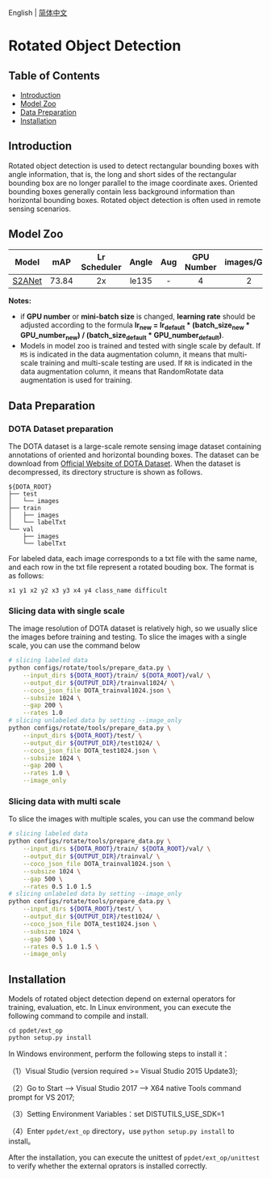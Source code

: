 English | [简体中文](README.md)

# Rotated Object Detection

## Table of Contents
- [Introduction](#Introduction)
- [Model Zoo](#Model-Zoo)
- [Data Preparation](#Data-Preparation)
- [Installation](#Installation)

## Introduction
Rotated object detection is used to detect rectangular bounding boxes with angle information, that is, the long and short sides of the rectangular bounding box are no longer parallel to the image coordinate axes. Oriented bounding boxes generally contain less background information than horizontal bounding boxes. Rotated object detection is often used in remote sensing scenarios.

## Model Zoo
| Model | mAP | Lr Scheduler | Angle | Aug | GPU Number | images/GPU | download | config |
|:---:|:----:|:---------:|:-----:|:--------:|:-----:|:------------:|:-------:|:------:|
| [S2ANet](./s2anet/README_en.md) | 73.84 | 2x | le135 | - | 4 | 2 | [model](https://paddledet.bj.bcebos.com/models/s2anet_alignconv_2x_dota.pdparams) | [config](https://github.com/PaddlePaddle/PaddleDetection/tree/develop/configs/rotate/s2anet/s2anet_alignconv_2x_dota.yml) |

**Notes:**

- if **GPU number** or **mini-batch size** is changed, **learning rate** should be adjusted according to the formula **lr<sub>new</sub> = lr<sub>default</sub> * (batch_size<sub>new</sub> * GPU_number<sub>new</sub>) / (batch_size<sub>default</sub> * GPU_number<sub>default</sub>)**.
- Models in model zoo is trained and tested with single scale by default. If `MS` is indicated in the data augmentation column, it means that multi-scale training and multi-scale testing are used. If `RR` is indicated in the data augmentation column, it means that RandomRotate data augmentation is used for training.

## Data Preparation
### DOTA Dataset preparation
The DOTA dataset is a large-scale remote sensing image dataset containing annotations of oriented and horizontal bounding boxes. The dataset can be download from [Official Website of DOTA Dataset](https://captain-whu.github.io/DOTA/). When the dataset is decompressed, its directory structure is shown as follows.
```
${DOTA_ROOT}
├── test
│   └── images
├── train
│   ├── images
│   └── labelTxt
└── val
    ├── images
    └── labelTxt
```

For labeled data, each image corresponds to a txt file with the same name, and each row in the txt file represent a rotated bouding box. The format is as follows:

```
x1 y1 x2 y2 x3 y3 x4 y4 class_name difficult
```

### Slicing data with single scale
The image resolution of DOTA dataset is relatively high, so we usually slice the images before training and testing. To slice the images with a single scale, you can use the command below
``` bash
# slicing labeled data
python configs/rotate/tools/prepare_data.py \
    --input_dirs ${DOTA_ROOT}/train/ ${DOTA_ROOT}/val/ \
    --output_dir ${OUTPUT_DIR}/trainval1024/ \
    --coco_json_file DOTA_trainval1024.json \
    --subsize 1024 \
    --gap 200 \
    --rates 1.0
# slicing unlabeled data by setting --image_only
python configs/rotate/tools/prepare_data.py \
    --input_dirs ${DOTA_ROOT}/test/ \
    --output_dir ${OUTPUT_DIR}/test1024/ \
    --coco_json_file DOTA_test1024.json \
    --subsize 1024 \
    --gap 200 \
    --rates 1.0 \
    --image_only

```

### Slicing data with multi scale
To slice the images with multiple scales, you can use the command below
``` bash
# slicing labeled data
python configs/rotate/tools/prepare_data.py \
    --input_dirs ${DOTA_ROOT}/train/ ${DOTA_ROOT}/val/ \
    --output_dir ${OUTPUT_DIR}/trainval/ \
    --coco_json_file DOTA_trainval1024.json \
    --subsize 1024 \
    --gap 500 \
    --rates 0.5 1.0 1.5
# slicing unlabeled data by setting --image_only
python configs/rotate/tools/prepare_data.py \
    --input_dirs ${DOTA_ROOT}/test/ \
    --output_dir ${OUTPUT_DIR}/test1024/ \
    --coco_json_file DOTA_test1024.json \
    --subsize 1024 \
    --gap 500 \
    --rates 0.5 1.0 1.5 \
    --image_only
```

## Installation
Models of rotated object detection depend on external operators for training, evaluation, etc. In Linux environment, you can execute the following command to compile and install.
```
cd ppdet/ext_op
python setup.py install
```
In Windows environment, perform the following steps to install it：

（1）Visual Studio (version required >= Visual Studio 2015 Update3);

（2）Go to Start --> Visual Studio 2017 --> X64 native Tools command prompt for VS 2017;

（3）Setting Environment Variables：set DISTUTILS_USE_SDK=1

（4）Enter `ppdet/ext_op` directory，use `python setup.py install` to install。

After the installation, you can execute the unittest of `ppdet/ext_op/unittest` to verify whether the external oprators is installed correctly.
